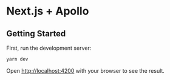 # Next.js + Apollo

## Getting Started

First, run the development server:

```bash
yarn dev
```

Open [http://localhost:4200](http://localhost:4200) with your browser to see the result.
